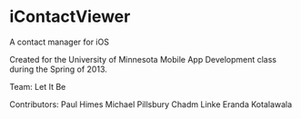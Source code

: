 iContactViewer
==============

A contact manager for iOS

Created for the University of Minnesota Mobile App Development class during the Spring of 2013.

Team: Let It Be

Contributors:
Paul Himes
Michael Pillsbury
Chadm Linke
Eranda Kotalawala
